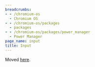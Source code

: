 ```yaml
---
breadcrumbs:
- - /chromium-os
  - Chromium OS
- - /chromium-os/packages
  - packages
- - /chromium-os/packages/power_manager
  - Power Manager
page_name: input
title: Input
---
```


Moved
[here](https://chromium.googlesource.com/chromiumos/platform2/+/master/power_manager/docs/input.md).